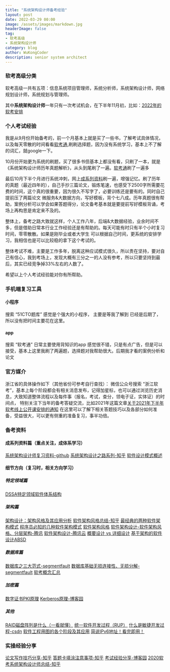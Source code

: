 ```yaml
---
title: "系统架构设计师备考经验"
layout: post
date: 2022-03-29 00:00
image: /assets/images/markdown.jpg
headerImage: false
tag:
- 软考高级
- 系统架构设计师
category: blog
author: WuKongCoder
description: senior system architect
---
```


### 软考高级分类
软考高级一共有五项：信息系统项目管理师，系统分析师，系统架构设计师，网络规划设计师，系统规划与管理师。

其中**系统架构设计师**一年只有一次考试机会，在下半年11月初，比如：[2022年的软考安排](https://www.ruankao.org.cn/arrange/details?id=100002220222103726231705)

### 个人考试经验
我是从9月份开始备考的，前一个月基本上就是买了一些书，了解考试具体情况，以及每天零散的时间看看[软考通](#app),刷刷选择题，因为没有系统学习，基本上不了解的词汇，就google一下。

10月份开始更为系统的刷题，买了很多书但基本上都没有看，只刷了一本，就是《系统架构设计师历年真题解析》，从头到尾刷了一遍。[软考通](#app)刷了一遍多

最后10月下半个月进行系统冲刺，网上[成系列资料](#成系列资料篇重点关注成体系学习)刷一遍，增强记忆。刷了历年的真题（最近四年的），自己手抄三篇论文，锻炼笔速，也感受下2500字所需要花费的时间，这个真的很重要，因为很久不写字了，必要训练还是要有的。同时自己提前压了两篇论文 微服务&大数据方向，写好模板，背个七八成。历年真题很有帮助，案例分析可以学会如果答题得分，论文备考基本就是要提前写好模板背诵，考场上再构思是肯定来不及的。

整体上，备考之路大致就这样，个人工作八年，后端&大数据经验，业余时间不多，但是借助日常本行业工作经验还是有帮助的。每天可能有时只有半个小时复习时间，零零散散。如果是刚毕业或者大学生 可以根据自己时间，更系统的安排学习，我相信也是可以比较稳的拿下这个考试的。

整体考试不难，主要是工作多年，脱离这种应试模式很久，所以贵在坚持，要对自己有信心，我到考场上，发现大概有三分之一的人没有参考，所以只要坚持到最后，其实已经竞争掉33%左右的人数了。

希望以上个人考试经验能对你有所帮助。


### 手机端复习工具
#### 小程序
搜索 “51CTO题库” 感觉是个强大的小程序， 主要是等我了解到 已经是后期了，所以没有把时间主要花在这里。

#### app
搜索 “软考通”  日常主要使用背知识的app 感觉很不错，只是有点广告，但是可以接受，基本上这里我刷了两遍题，选择题对我帮助很大。后期我才看的案例分析和论文

### 官方媒介
浙江省的具体操作如下（其他省份可参考自行查找）：
微信公众号搜索 “浙江软考”，基本上每个阶段都会有相关消息发布，记得加星标，也可以通过浏览历史消息，大致知道整体流程以及每件事（报名，考试，查分，领电子证，实体证）的时间点， 特别关注下当年的备考答疑交流，比如2021年这篇文章[关于2021年下半年软考线上公开课安排的通知](https://mp.weixin.qq.com/s/yTG-G1BODcl86X7sTTUnrw) 在这里可以了解下相关答题技巧以及各部分如何准备，受益很大，可以更有侧重的准备复习，事半功倍。

### 备考资料

#### 成系列资料篇（重点关注，成体系学习）
[系统架构设计师复习资料-github](https://github.com/xxlllq/system_architect)
[系统架构设计之路系列-知乎](https://www.zhihu.com/column/softwareArchitectureRoad)
[软件设计模式概述](http://c.biancheng.net/view/1317.html)


#### 细节方向（复习时，相关方向学习）

##### 特定领域篇
[DSSA特定领域软件体系结构](https://www.cnblogs.com/ITnoteforlsy/p/10336608.html)

##### 架构篇
[架构设计：架构风格及其应用分析](http://xhrong.github.io/2017/08/12/%E6%9E%B6%E6%9E%84%E8%AE%BE%E8%AE%A1%EF%BC%9A%E6%9E%B6%E6%9E%84%E9%A3%8E%E6%A0%BC%E5%8F%8A%E5%85%B6%E5%BA%94%E7%94%A8%E5%88%86%E6%9E%90/)
[软件架构风格总结-知乎](https://zhuanlan.zhihu.com/p/84605649)
[最经典的两种软件架构模式](https://zhuanlan.zhihu.com/p/139660535)
[程序员必知的几种软件架构模式](https://www.infoq.cn/article/6rx047oohjlrdipd1bc2)
[软件架构风格](https://www.aqhi.net/archives/software-architecture-style)
[软件架构设计-软件架构风格、分层架构-腾讯](https://new.qq.com/omn/20210615/20210615A01NM500.html)
[软件架构设计-腾讯云](https://cloud.tencent.com/developer/article/1527916)
[概要设计 vs 详细设计](https://cloud.tencent.com/developer/article/1541270)
[基于架构的软件设计ABSD](http://1024s.top/mbstudy/mbBlog/blogDetail?blogId=17006)

##### 数据库篇
[数据库之三大范式-segmentfault](https://segmentfault.com/a/1190000013695030)
[数据库基础无损连接性、无损分解-segmentfault](https://segmentfault.com/a/1190000040453732)
[软考概念汇总](https://www.aqhi.net/archives/ruan-kao-concepts)

##### 加密篇
[数字证书PKI原理](https://cshihong.github.io/2019/04/15/%E6%95%B0%E5%AD%97%E8%AF%81%E4%B9%A6PKI%E5%8E%9F%E7%90%86/)
[Kerberos原理-博客园](https://www.cnblogs.com/felixzh/p/9855029.html)

##### 其他
[RAID磁盘阵列是什么（一看就懂）](https://zhuanlan.zhihu.com/p/51170719)
[统一软件开发过程（RUP）](https://www.aqhi.net/archives/rup)
[什么是敏捷开发过程-csdn](https://blog.csdn.net/Dontla/article/details/104412897)
[软件工程用图的各个阶段及其应用](https://blog.csdn.net/qq_36167052/article/details/105321258)
[简说IPv6地址！看完即用！](https://zhuanlan.zhihu.com/p/364896242)


### 实操经验分享
[论文写作技巧分享-知乎](https://zhuanlan.zhihu.com/p/138987826)
[答题卡填涂注意事项-知乎](https://zhuanlan.zhihu.com/p/376087224)
[考试经验分享-博客园](https://www.cnblogs.com/leap/p/12592441.html)
[2020软考系统架构设计师总结-知乎](https://zhuanlan.zhihu.com/p/340310138)